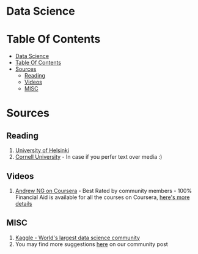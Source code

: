 # Data Science

# Table Of Contents
- [Data Science](#data-science)
- [Table Of Contents](#table-of-contents)
- [Sources](#sources)
  - [Reading](#reading)
  - [Videos](#videos)
  - [MISC](#misc)

# Sources

## Reading

1. [University of Helsinki](https://course.elementsofai.com/)
2. [Cornell University](https://arxiv.org/abs/1805.05052v1) - In case if you perfer text over media :)

## Videos

1. [Andrew NG on Coursera](https://www.coursera.org/courses?query=machine%20learning%20andrew%20ng) - Best Rated by community members - 100% Financial Aid is available for all the courses on Coursera, [here's more details](https://www.facebook.com/groups/softdevpk/?post_id=953070381816654&comment_id=953426811781011)


## MISC

1. [Kaggle - World's largest data science community](https://www.kaggle.com/)
2. You may find more suggestions [here](https://www.facebook.com/groups/softdevpk/?post_id=1041697142953977) on our community post

